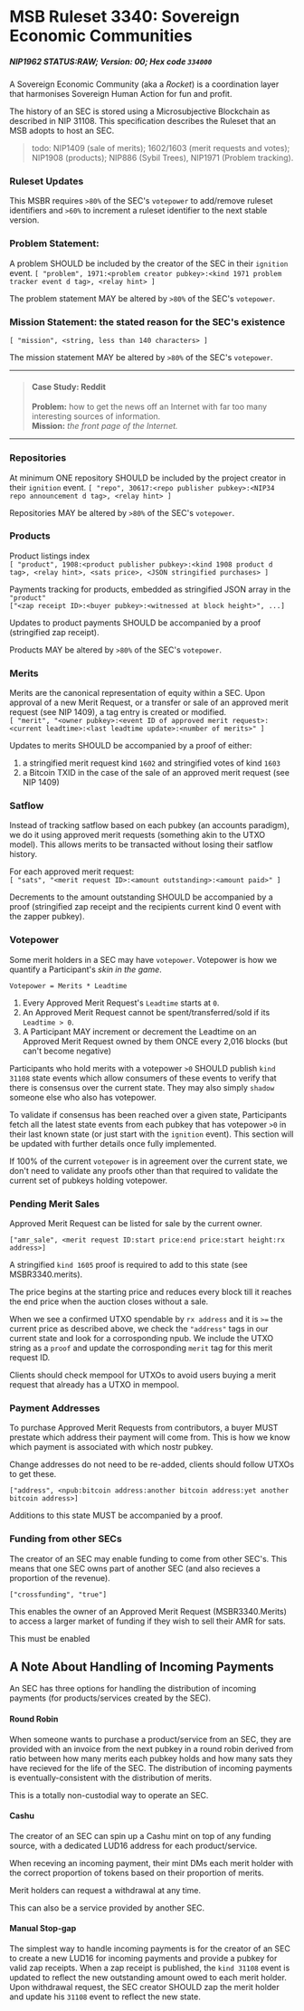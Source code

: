 # MSB Ruleset 3340: Sovereign Economic Communities
##### NIP1962 STATUS:RAW; Version: 00; Hex code `334000`
A Sovereign Economic Community (aka a *Rocket*) is a coordination layer that harmonises Sovereign Human Action for fun and profit.

The history of an SEC is stored using a Microsubjective Blockchain as described in NIP 31108. This specification describes the Ruleset that an MSB adopts to host an SEC.

>todo: NIP1409 (sale of merits); 1602/1603 (merit requests and votes); NIP1908 (products); NIP886 (Sybil Trees), NIP1971 (Problem tracking).


### Ruleset Updates
This MSBR requires `>80%` of the SEC's `votepower` to add/remove ruleset identifiers and `>60%` to increment a ruleset identifier to the next stable version.

### Problem Statement: 
A problem SHOULD be included by the creator of the SEC in their `ignition` event.
`[ "problem", 1971:<problem creator pubkey>:<kind 1971 problem tracker event d tag>, <relay hint> ]`

The problem statement MAY be altered by `>80%` of the SEC's `votepower`.
### Mission Statement: the stated reason for the SEC's existence
`[ "mission", <string, less than 140 characters> ]`

The mission statement MAY be altered by `>80%` of the SEC's `votepower`.

---
>#### Case Study: Reddit
>**Problem:** how to get the news off an Internet with far too many interesting sources of information.   
>**Mission:** _the front page of the Internet._

---

### Repositories
At minimum ONE repository SHOULD be included by the project creator in their `ignition` event.
`[ "repo", 30617:<repo publisher pubkey>:<NIP34 repo announcement d tag>, <relay hint> ]`

Repositories MAY be altered by `>80%` of the SEC's `votepower`.

### Products
Product listings index    
`[ "product", 1908:<product publisher pubkey>:<kind 1908 product d tag>, <relay hint>, <sats price>, <JSON stringified purchases> ]`   

Payments tracking for products, embedded as stringified JSON array in the `"product"`   
`["<zap receipt ID>:<buyer pubkey>:<witnessed at block height>", ...]`    

Updates to product payments SHOULD be accompanied by a proof (stringified zap receipt).

Products MAY be altered by `>80%` of the SEC's `votepower`.

### Merits
Merits are the canonical representation of equity within a SEC. Upon approval of a new Merit Request, or a transfer or sale of an approved merit request (see NIP 1409), a tag entry is created or modified.   
`[ "merit", "<owner pubkey>:<event ID of approved merit request>:<current leadtime>:<last leadtime update>:<number of merits>" ]`

Updates to merits SHOULD be accompanied by a proof of either:   
1. a stringified merit request kind `1602` and stringified votes of kind `1603`  
2. a Bitcoin TXID in the case of the sale of an approved merit request (see NIP 1409)

### Satflow
Instead of tracking satflow based on each pubkey (an accounts paradigm), we do it using approved merit requests (something akin to the UTXO model). This allows merits to be transacted without losing their satflow history.

For each approved merit request:   
`[ "sats", "<merit request ID>:<amount outstanding>:<amount paid>" ] `

Decrements to the amount outstanding SHOULD be accompanied by a proof (stringified zap receipt and the recipients current kind 0 event with the zapper pubkey).

### Votepower
Some merit holders in a SEC may have `votepower`. Votepower is how we quantify a Participant's _skin in the game_.

`Votepower = Merits * Leadtime`

1. Every Approved Merit Request's `Leadtime` starts at `0`.
2. An Approved Merit Request cannot be spent/transferred/sold if its `Leadtime > 0`.
3. A Participant MAY increment or decrement the Leadtime on an Approved Merit Request owned by them ONCE every 2,016 blocks (but can't become negative) 

Participants who hold merits with a votepower `>0` SHOULD publish `kind 31108` state events which allow consumers of these events to verify that there is consensus over the current state. They may also simply `shadow` someone else who also has votepower.

To validate if consensus has been reached over a given state, Participants fetch all the latest state events from each pubkey that has votepower `>0` in their last known state (or just start with the `ignition` event). This section will be updated with further details once fully implemented.

If 100% of the current `votepower` is in agreement over the current state, we don't need to validate any proofs other than that required to validate the current set of pubkeys holding votepower.

### Pending Merit Sales
Approved Merit Request can be listed for sale by the current owner.

`["amr_sale", <merit request ID:start price:end price:start height:rx address>]`

A stringified `kind 1605` proof is required to add to this state (see MSBR3340.merits).

The price begins at the starting price and reduces every block till it reaches the end price when the auction closes without a sale. 

When we see a confirmed UTXO spendable by `rx address` and it is `>=` the current price as described above, we check the `"address"` tags in our current state and look for a corrosponding npub. We include the UTXO string as a `proof` and update the corrosponding `merit` tag for this merit request ID.

Clients should check mempool for UTXOs to avoid users buying a merit request that already has a UTXO in mempool.  

### Payment Addresses
To purchase Approved Merit Requests from contributors, a buyer MUST prestate which address their payment will come from. This is how we know which payment is associated with which nostr pubkey.

Change addresses do not need to be re-added, clients should follow UTXOs to get these.

`["address", <npub:bitcoin address:another bitcoin address:yet another bitcoin address>]`

Additions to this state MUST be accompanied by a proof.

### Funding from other SECs
The creator of an SEC may enable funding to come from other SEC's. This means that one SEC owns part of another SEC (and also recieves a proportion of the revenue).

`["crossfunding", "true"]`

This enables the owner of an Approved Merit Request (MSBR3340.Merits) to access a larger market of funding if they wish to sell their AMR for sats.

This must be enabled 

## A Note About Handling of Incoming Payments
An SEC has three options for handling the distribution of incoming payments (for products/services created by the SEC).   
#### Round Robin
When someone wants to purchase a product/service from an SEC, they are provided with an invoice from the next pubkey in a round robin derived from ratio between how many merits each pubkey holds and how many sats they have recieved for the life of the SEC. The distribution of incoming payments is eventually-consistent with the distribution of merits.

This is a totally non-custodial way to operate an SEC.

#### Cashu 
The creator of an SEC can spin up a Cashu mint on top of any funding source, with a dedicated LUD16 address for each product/service. 

When receving an incoming payment, their mint DMs each merit holder with the correct proportion of tokens based on their proportion of merits.

Merit holders can request a withdrawal at any time.

This can also be a service provided by another SEC. 

#### Manual Stop-gap
The simplest way to handle incoming payments is for the creator of an SEC to create a new LUD16 for incoming payments and provide a pubkey for valid zap receipts. When a zap receipt is published, the `kind 31108` event is updated to reflect the new outstanding amount owed to each merit holder. Upon withdrawal request, the SEC creator SHOULD zap the merit holder and update his `31108` event to reflect the new state.


